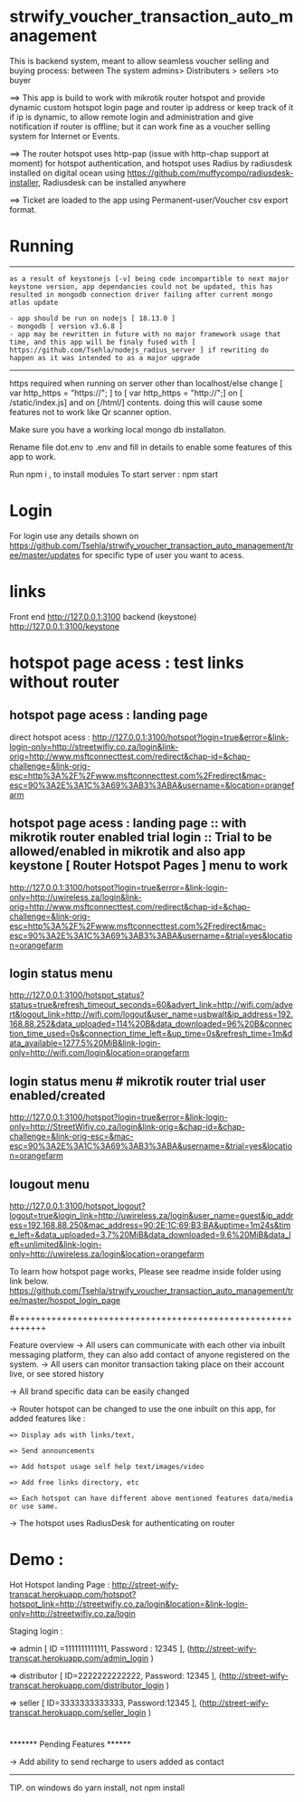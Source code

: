 # strwify_voucher_transaction_auto_management
This is backend system, meant to allow seamless voucher selling and buying process: between The system admins> Distributers > sellers >to buyer 

==> This app is build to work with mikrotik router hotspot and provide dynamic custom hotspot login page and router ip address or keep track of it if ip is dynamic, to allow remote login and administration and give notification if router is offline; but it can work fine as a voucher selling system for Internet or Events.

==> The router hotspot uses http-pap (issue with http-chap support at moment) for hotspot authentication, and hotspot uses Radius by radiusdesk installed on digital ocean using https://github.com/muffycompo/radiusdesk-installer, Radiusdesk can be installed anywhere

==> Ticket are loaded to the app using Permanent-user/Voucher csv export format.


# Running


-------

	as a result of keystonejs [-v] being code incompartible to next major keystone version, app dependancies could not be updated, this has resulted in mongodb connection driver failing after current mongo atlas update
	
	- app should be run on nodejs [ 18.13.0 ]
	- mongodb [ version v3.6.8 ]
	- app may be rewritten in future with no major framework usage that time, and this app will be finaly fused with [ https://github.com/Tsehla/nodejs_radius_server ] if rewriting do happen as it was intended to as a major upgrade  



------

https required when running on server other than localhost/else change [ var http_https = "https://"; ] to [ var http_https = "http://";] on [ /static/index.js] and on [/html/] contents. doing this will cause some features not to work like Qr scanner option.

Make sure you have a working local mongo db installaton.

Rename file dot.env to .env and fill in details to enable some features of this app to work.

Run npm i , to install modules
To start server : npm start

# Login
For login use any details shown on https://github.com/Tsehla/strwify_voucher_transaction_auto_management/tree/master/updates for specific type of user you want to acess.

# links

Front end http://127.0.0.1:3100
backend (keystone) http://127.0.0.1:3100/keystone

# hotspot page acess : test links without router 
## hotspot page acess : landing page 
direct hotspot acess : http://127.0.0.1:3100/hotspot?login=true&error=&link-login-only=http://streetwifiy.co.za/login&link-orig=http://www.msftconnecttest.com/redirect&chap-id=&chap-challenge=&link-orig-esc=http%3A%2F%2Fwww.msftconnecttest.com%2Fredirect&mac-esc=90%3A2E%3A1C%3A69%3AB3%3ABA&username=&location=orangefarm

## hotspot page acess : landing page :: with mikrotik router enabled trial login :: Trial to be allowed/enabled in mikrotik and also app keystone [ Router Hotspot Pages ] menu to work
http://127.0.0.1:3100/hotspot?login=true&error=&link-login-only=http://uwireless.za/login&link-orig=http://www.msftconnecttest.com/redirect&chap-id=&chap-challenge=&link-orig-esc=http%3A%2F%2Fwww.msftconnecttest.com%2Fredirect&mac-esc=90%3A2E%3A1C%3A69%3AB3%3ABA&username=&trial=yes&location=orangefarm

## login status menu
http://127.0.0.1:3100/hotspot_status?status=true&refresh_timeout_seconds=60&advert_link=http://wifi.com/advert&logout_link=http://wifi.com/logout&user_name=usbwalt&ip_address=192.168.88.252&data_uploaded=114%20B&data_downloaded=96%20B&connection_time_used=0s&connection_time_left=&up_time=0s&refresh_time=1m&data_available=1277.5%20MiB&link-login-only=http://wifi.com/login&location=orangefarm

## login status menu # mikrotik router trial user enabled/created
http://127.0.0.1:3100/hotspot?login=true&error=&link-login-only=http://StreetWifiy.co.za/login&link-orig=&chap-id=&chap-challenge=&link-orig-esc=&mac-esc=90%3A2E%3A1C%3A69%3AB3%3ABA&username=&trial=yes&location=orangefarm

## lougout menu
http://127.0.0.1:3100/hotspot_logout?logout=true&login_link=http://uwireless.za/login&user_name=guest&ip_address=192.168.88.250&mac_address=90:2E:1C:69:B3:BA&uptime=1m24s&time_left=&data_uploaded=3.7%20MiB&data_downloaded=9.6%20MiB&data_left=unlimited&link-login-only=http://uwireless.za/login&location=orangefarm
		


To learn how hotspot page works, Please see readme inside folder using link below.
https://github.com/Tsehla/strwify_voucher_transaction_auto_management/tree/master/hospot_login_page


#++++++++++++++++++++++++++++++++++++++++++++++++++++++++++++

Feature overview
-> All users can communicate with each other via inbuilt messaging platform, they can also add contact of anyone registered on the system.
-> All users can monitor transaction taking place on their account live, or see stored history

-> All brand specific data can be easily changed

-> Router hotspot can be changed to use the one inbuilt on this app, for added features like :

    => Display ads with links/text, 
    
    => Send announcements
    
    => Add hotspot usage self help text/images/video
    
    => Add free links directory, etc
    
    => Each hotspot can have different above mentioned features data/media or use same.
    
-> The hotspot uses RadiusDesk for authenticating on router



# Demo : 

Hot Hotspot landing Page : 
http://street-wify-transcat.herokuapp.com/hotspot?hotspot_link=http://streetwifiy.co.za/login&location=&link-login-only=http://streetwifiy.co.za/login


Staging login :

=> admin [ ID =1111111111111, Password : 12345 ], (http://street-wify-transcat.herokuapp.com/admin_login )

=> distributor [ ID=2222222222222, Password: 12345 ], (http://street-wify-transcat.herokuapp.com/distributor_login )

=> seller [ ID=3333333333333, Password:12345 ], (http://street-wify-transcat.herokuapp.com/seller_login )

# 

******* Pending Features ******

-> Add ability to send recharge to users added as contact



---------

TIP.
on windows do yarn install, not npm install



